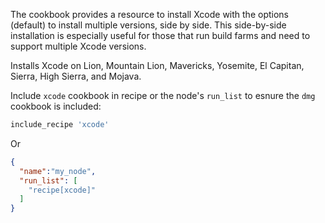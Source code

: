 The cookbook provides a resource to install Xcode with the options (default) to install multiple versions, side by side.
This side-by-side installation is especially useful for those that run build farms and need to support multiple Xcode versions.

Installs Xcode on Lion, Mountain Lion, Mavericks, Yosemite, El Capitan, Sierra, High Sierra, and Mojava.

Include `xcode` cookbook in recipe or the node's `run_list` to esnure the `dmg` cookbook is included:
```ruby
include_recipe 'xcode'
```
Or
```json
{
  "name":"my_node",
  "run_list": [
    "recipe[xcode]"
  ]
}
```
